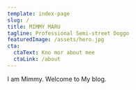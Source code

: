 ```yaml
---
template: index-page
slug: /
title: MIMMY MARU
tagline: Professional Semi-street Doggo
featuredImage: /assets/hero.jpg
cta:
  ctaText: Kno mor about mee
  ctaLink: /about
---
```

I am Mimmy.
Welcome to My blog.